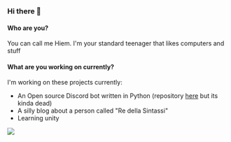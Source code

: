 ### Hi there 👋

#### Who are you?

You can call me Hiem. I'm your standard teenager that likes computers and stuff

#### What are you working on currently?

I'm working on these projects currently:
- An Open source Discord bot written in Python (repository [here](https://github.com/nientedidecente/NDD-Bot) but its kinda dead)
- A silly blog about a person called "Re della Sintassi"
- Learning unity

<!--#### What is this "Re della sintassi"?

Re della sintassi (in english King of Syntax) is a fictional character that I use to do or write silly and funny things

Unfortunately it's only "fun" in Italian

If you want to look at the code, the repository is [here](https://github.com/HiemSword/regnodellasintassi-site)

More info at [Regno della Sintassi Blog](https://regnodellasintassi.surge.sh/about)-->


<a href="https://github.com/anuraghazra/github-readme-stats">
  <img align="center" src="https://github-readme-stats.vercel.app/api?username=HiemSword&show_icons=true&bg_color=30,e96443,904e95&title_color=fff&text_color=fff" />
</a>
<!--
<a href="https://github.com/anuraghazra/github-readme-stats">
  <img align="center" src="https://github-readme-stats.vercel.app/api/pin/?username=anuraghazra&repo=convoychat" />
</a>
-->
